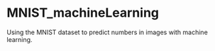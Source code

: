 # MNIST_machineLearning
Using the MNIST dataset to predict numbers in images with machine learning.
